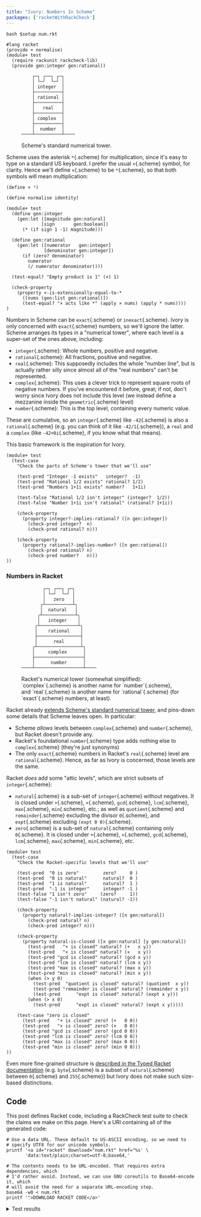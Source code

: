 ```yaml
---
title: "Ivory: Numbers In Scheme"
packages: ['racketWithRackCheck']
---
```


```{pipe="sh"}
bash $setup num.rkt
```

```{pipe="./hide"}
#lang racket
(provide × normalise)
(module+ test
  (require rackunit rackcheck-lib)
  (provide gen:integer gen:rational))
```

<figure>

```
    ┌─┐ ┌──┐ ┌─┐
    │ └─┘  └─┘ │
    │ integer  │
    ├──────────┤
    │ rational │
    ├──────────┤
    │   real   │
    ├──────────┤
    │ complex  │
    ├──────────┤
    │  number  │
────┴──────────┴────
```

 <figcaption>
  Scheme's standard numerical tower.
 </figcaption>
</figure>

Scheme uses the asterisk `*`{.scheme} for multiplication, since it's easy to
type on a standard US keyboard. I prefer the usual `×`{.scheme} symbol, for
clarity. Hence we'll define `×`{.scheme} to be `*`{.scheme}, so that both
symbols will mean multiplication:

```{.scheme pipe="./show"}
(define × *)
```

```{pipe="./hide"}
(define normalise identity)

(module+ test
  (define gen:integer
    (gen:let ([magnitude gen:natural]
             [sign       gen:boolean])
      (* (if sign 1 -1) magnitude)))

  (define gen:rational
    (gen:let ([numerator   gen:integer]
              [denominator gen:integer])
      (if (zero? denominator)
        numerator
        (/ numerator denominator))))

  (test-equal? "Empty product is 1" (×) 1)

  (check-property
    (property ×-is-extensionally-equal-to-*
      ([nums (gen:list gen:rational)])
      (test-equal? "× acts like *" (apply × nums) (apply * nums))))
)
```

Numbers in Scheme can be `exact`{.scheme} or `inexact`{.scheme}. Ivory is only
concerned with `exact`{.scheme} numbers, so we'll ignore the latter. Scheme
arranges its types in a "numerical tower", where each level is a super-set of
the ones above, including:

 - `integer`{.scheme}: Whole numbers, positive and negative.
 - `rational`{.scheme}: All fractions, positive and negative.
 - `real`{.scheme}: This supposedly includes the whole "number line", but is
   actually rather silly since almost all of the "real numbers" can't be
   represented.
 - `complex`{.scheme}: This uses a clever trick to represent square roots of
   negative numbers. If you've encountered it before, great; if not, don't worry
   since Ivory does not include this level (we instead define a mezzanine inside
   the `geometric`{.scheme} level)
 - `number`{.scheme}: This is the top level, containing every numeric value.

These are cumulative, so an `integer`{.scheme} like `-42`{.scheme} is also a
`rational`{.scheme} (e.g. you can think of it like `-42/1`{.scheme}), a `real`
and a `complex` (like `-42+0i`{.scheme}, if you know what that means).

This basic framework is the inspiration for Ivory.

```{pipe="./hide"}
(module+ test
  (test-case
    "Check the parts of Scheme's tower that we'll use"

    (test-pred "Integer -1 exists"   integer?  -1)
    (test-pred "Rational 1/2 exists" rational? 1/2)
    (test-pred "Numbers 1+1i exists" number?   1+1i)

    (test-false "Rational 1/2 isn't integer" (integer?  1/2))
    (test-false "Number 1+1i isn't rational" (rational? 1+1i))

    (check-property
      (property integer?-implies-rational? ([n gen:integer])
        (check-pred integer?  n)
        (check-pred rational? n)))

    (check-property
      (property rational?-implies-number? ([n gen:rational])
        (check-pred rational? n)
        (check-pred number?   n)))
))
```

### Numbers in Racket ###

<figure>

```
        ┌─┐ ┌──┐ ┌─┐
        │ └─┘  └─┘ │
        │   zero   │
       ╭┴──────────┴╮
       │  natural   │
      ╭┴────────────┴╮
      │   integer    │
     ╭┴──────────────┴╮
     │    rational    │
     ├────────────────┤
     │      real      │
    ╭┴────────────────┴╮
    │     complex      │
    ├──────────────────┤
    │      number      │
────┴──────────────────┴────
```

 <figcaption>
  Racket's numerical tower (somewhat simplified): `complex`{.scheme} is another
  name for `number`{.scheme}, and `real`{.scheme} is another name for
  `rational`{.scheme} (for `exact`{.scheme} numbers, at least).
 </figcaption>
</figure>

Racket already [extends Scheme's standard numerical
tower](https://docs.racket-lang.org/reference/numbers.html#%28tech._number%29),
and pins-down some details that Scheme leaves open. In particular:

 - Scheme *allows* levels between `complex`{.scheme} and `number`{.scheme}, but
   Racket doesn't provide any.
 - Racket's foundational `number`{.scheme} type adds nothing else to
   `complex`{.scheme} (they're just synonyms)
 - The only `exact`{.scheme} numbers in Racket's `real`{.scheme} level are
   `rational`{.scheme}. Hence, as far as Ivory is concerned, those levels are
   the same.

Racket *does* add some "attic levels", which are strict subsets of
`integer`{.scheme}:

 - `natural`{.scheme} is a sub-set of `integer`{.scheme} without negatives. It
   is closed under `+`{.scheme}, `×`{.scheme}, `gcd`{.scheme}, `lcm`{.scheme},
   `max`{.scheme}, `min`{.scheme}, etc.; as well as `quotient`{.scheme} and
   `remainder`{.scheme} excluding the divisor `0`{.scheme}, and `expt`{.scheme}
   excluding `(expt 0 0)`{.scheme}.
 - `zero`{.scheme} is a sub-set of `natural`{.scheme} containing only
   `0`{.scheme}. It is closed under `+`{.scheme}, `×`{.scheme}, `gcd`{.scheme},
   `lcm`{.scheme}, `max`{.scheme}, `min`{.scheme}, etc.

```{pipe="./hide"}
(module+ test
  (test-case
    "Check the Racket-specific levels that we'll use"

    (test-pred  "0 is zero"         zero?     0 )
    (test-pred  "0 is natural"      natural?  0 )
    (test-pred  "1 is natural"      natural?  1 )
    (test-pred  "-1 is integer"     integer? -1 )
    (test-false "1 isn't zero"     (zero?     1))
    (test-false "-1 isn't natural" (natural? -1))

    (check-property
      (property natural?-implies-integer? ([n gen:natural])
        (check-pred natural? n)
        (check-pred integer? n)))

    (check-property
      (property natural-is-closed ([x gen:natural] [y gen:natural])
        (test-pred   "+ is closed" natural? (+   x y))
        (test-pred   "× is closed" natural? (×   x y))
        (test-pred "gcd is closed" natural? (gcd x y))
        (test-pred "lcm is closed" natural? (lcm x y))
        (test-pred "max is closed" natural? (max x y))
        (test-pred "min is closed" natural? (min x y))
        (when (> y 0)
          (test-pred  "quotient is closed" natural? (quotient  x y))
          (test-pred "remainder is closed" natural? (remainder x y))
          (test-pred      "expt is closed" natural? (expt x y)))
        (when (> x 0)
          (test-pred      "expt is closed" natural? (expt x y)))))

    (test-case "zero is closed"
      (test-pred   "+ is closed" zero? (+   0 0))
      (test-pred   "× is closed" zero? (×   0 0))
      (test-pred "gcd is closed" zero? (gcd 0 0))
      (test-pred "lcm is closed" zero? (lcm 0 0))
      (test-pred "max is closed" zero? (max 0 0))
      (test-pred "min is closed" zero? (min 0 0)))
))
```

Even more fine-grained structure is [described in the Typed Racket
documentation](https://docs.racket-lang.org/ts-reference/type-ref.html#%28part._.Numeric_.Types%29)
(e.g. `byte`{.scheme} is a subset of `natural`{.scheme} between `0`{.scheme} and
`255`{.scheme}) but Ivory does not make such size-based distinctions.

## Code ##

This post defines Racket code, including a RackCheck test suite to check the
claims we make on this page. Here's a URI containing all of the generated code:

```{.unwrap pipe="sh | pandoc -t json"}
# Use a data URL. These default to US-ASCII encoding, so we need to
# specify UTF8 for our unicode symbols.
printf '<a id="racket" download="num.rkt" href="%s' \
       'data:text/plain;charset=utf-8;base64,'

# The contents needs to be URL-encoded. That requires extra dependencies, which
# I'd rather avoid. Instead, we can use GNU coreutils to Base64-encode it, which
# will avoid the need for a separate URL-encoding step.
base64 -w0 < num.rkt
printf '">DOWNLOAD RACKET CODE</a>'
```

<details class="odd">
 <summary>Test results</summary>

```{pipe="./tests"}
```

</details>
